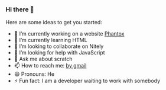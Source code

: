 ### Hi there 👋



Here are some ideas to get you started:

- 🔭 I’m currently working on a website [Phantox](p-eo.github.io/Phantox)
- 🌱 I’m currently learning HTML
- 👯 I’m looking to collaborate on Nitely
- 🤔 I’m looking for help with JavaScript
- 💬 Ask me about scratch
- 📫 How to reach me: [by gmail](mailto:eromegyaviira98@gmail.com)
- 😄 Pronouns: He
- ⚡ Fun fact: I am a developer waiting to work with somebody

